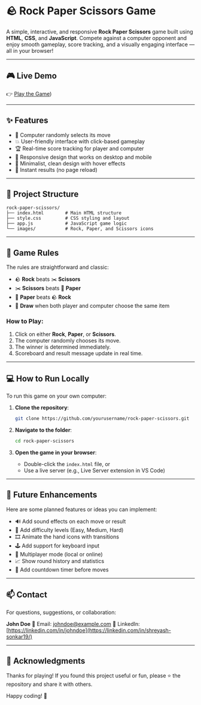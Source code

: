 
# 🪨 Rock Paper Scissors Game

A simple, interactive, and responsive **Rock Paper Scissors** game built using **HTML**, **CSS**, and **JavaScript**. Compete against a computer opponent and enjoy smooth gameplay, score tracking, and a visually engaging interface — all in your browser!

---

## 🎮 Live Demo

👉 [Play the Game](https://stonepapersessiors.netlify.app/))  


---

## ✨ Features

- 🎲 Computer randomly selects its move
- 💥 User-friendly interface with click-based gameplay
- 🏆 Real-time score tracking for player and computer
- 📱 Responsive design that works on desktop and mobile
- 🎨 Minimalist, clean design with hover effects
- 🔁 Instant results (no page reload)

---

## 📁 Project Structure

```text
rock-paper-scissors/
├── index.html        # Main HTML structure
├── style.css         # CSS styling and layout
├── app.js            # JavaScript game logic
└── images/           # Rock, Paper, and Scissors icons
````

---

## 🧠 Game Rules

The rules are straightforward and classic:

* 🪨 **Rock** beats ✂️ **Scissors**
* ✂️ **Scissors** beats 📄 **Paper**
* 📄 **Paper** beats 🪨 **Rock**
* 🤝 **Draw** when both player and computer choose the same item

### How to Play:

1. Click on either **Rock**, **Paper**, or **Scissors**.
2. The computer randomly chooses its move.
3. The winner is determined immediately.
4. Scoreboard and result message update in real time.

---

## 💻 How to Run Locally

To run this game on your own computer:

1. **Clone the repository**:

   ```bash
   git clone https://github.com/yourusername/rock-paper-scissors.git
   ```

2. **Navigate to the folder**:

   ```bash
   cd rock-paper-scissors
   ```

3. **Open the game in your browser**:

   * Double-click the `index.html` file, or
   * Use a live server (e.g., Live Server extension in VS Code)

---

## 🌱 Future Enhancements

Here are some planned features or ideas you can implement:

* 🔊 Add sound effects on each move or result
* 🧠 Add difficulty levels (Easy, Medium, Hard)
* 🎞️ Animate the hand icons with transitions
* 🕹️ Add support for keyboard input
* 👥 Multiplayer mode (local or online)
* 📈 Show round history and statistics
* 🧩 Add countdown timer before moves

---

## 📫 Contact

For questions, suggestions, or collaboration:

**John Doe**
📧 Email: [johndoe@example.com](mailto:shreyashsonkar123@gmail.com)
💼 LinkedIn: [https://linkedin.com/in/johndoe](https://linkedin.com/in/shreyash-sonkar19/)

---


## 🙌 Acknowledgments

Thanks for playing!
If you found this project useful or fun, please ⭐ the repository and share it with others.

Happy coding! 🚀


